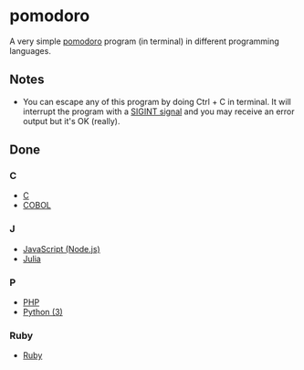 # pomodoro

A very simple [pomodoro](https://en.wikipedia.org/wiki/Pomodoro_Technique) program (in terminal) in different programming languages.

## Notes

- You can escape any of this program by doing Ctrl + C in terminal. It will interrupt the program with a [SIGINT signal](http://man7.org/linux/man-pages/man7/signal.7.html) and you may receive an error output but it's OK (really).

## Done

### C
- [C](https://github.com/louischristner/pomodoro/tree/master/c)
- [COBOL](https://github.com/louischristner/pomodoro/tree/master/cobol)

### J
- [JavaScript (Node.js)](https://github.com/louischristner/pomodoro/tree/master/javascript)
- [Julia](https://github.com/louischristner/pomodoro/tree/master/julia)

### P
- [PHP](https://github.com/louischristner/pomodoro/tree/master/php)
- [Python (3)](https://github.com/louischristner/pomodoro/tree/master/python)

### Ruby
- [Ruby](https://github.com/louischristner/pomodoro/tree/master/ruby)
